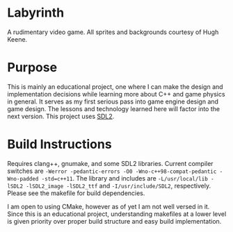 # Labyrinth
A rudimentary video game. All sprites and backgrounds courtesy of Hugh Keene.

# Purpose
This is mainly an educational project, one where I can make the design and implementation decisions while learning
more about C++ and game physics in general. It serves as my first serious pass into game engine design and game design. The lessons and technology learned here will factor into the next version. This project uses [SDL2](https://www.libsdl.org/download-2.0.php).

# Build Instructions
Requires clang++, gnumake, and some SDL2 libraries. Current compiler switches are `-Werror -pedantic-errors -O0 -Wno-c++98-compat-pedantic -Wno-padded -std=c++11`. 
The library and includes are `-L/usr/local/lib -lSDL2 -lSDL2_image -lSDL2_ttf`
and `-I/usr/include/SDL2`, respectively. Please see the makefile for build 
dependencies. 

I am open to using CMake, however as of yet I am not well versed in it. Since this is an educational project, understanding makefiles at a lower level is given priority over proper build structure and easy build implementation.
